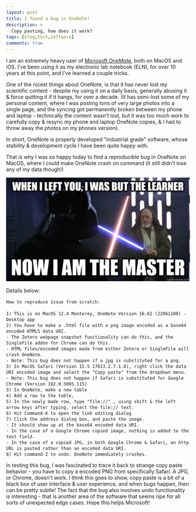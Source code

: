 ```yaml
---
layout: post
title: I found a bug in OneNote!
description: >
  Copy pasting, how does it work?
tags: [blog,tech,software]
comments: true
---
```

I am an extremely heavy user of [Microsoft OneMote](https://en.wikipedia.org/wiki/Microsoft_OneNote), both on MacOS and iOS. I've been using it as my electronic lab notebook (ELN), for over 10 years at this point, and I've learned a couple tricks.

One of the nicest things about OneNote, is that it has never lost my scientific content - despite my using it on a daily basis, generally abusing it & force quitting it if it hangs, for over a decade. (It has semi-lost some of my personal content, where I was posting tons of very large photos into a single page, and the syncing got permanently broken between my phone and laptop - technically the content wasn't lost, but it was too much work to carefully copy & resync my phone and laptop OneNote copies, & I had to throw away the photos on my phones version). 

In short, OneNote is properly developed "industrial grade" software, whose stability & development cycle I have been quite happy with.

That is why I was so happy today to find a reproducible bug in OneNote on MacOS, where I could make OneNote crash on command (it still didn't lose any of my data though!)

![A meme, with Dark Vader saying "When I left you, I was the learner, now I am the master!](/images/onenote_bug/onenote_meme.jpg)

Details below:

```
How to reproduce issue from scratch:

1) This is on MacOS 12.4 Monterey, OneNote Version 16.62 (22061100) - Desktop app
2) You have to make a .html file with a png image encoded as a base64 encoded HTML5 data URI. 
- The Zotero webpage snapshot functionality can do this, and the SingleFile addon for Chrome can do this. 
- HTML files/encoded images made from either Zotero or SingleFile will crash OneNote. 
- Note: This bug does not happen if a jpg is substituted for a png.
3) In MacOS Safari (Version 15.5 17613.2.7.1.8), right click the data URI encoded image and select the "Copy paste" from the dropdown menu. 
- Note: This bug does not happen if Safari is substituted for Google Chrome (Version 102.0.5005.115)
3) In OneNote, make a new table
4) Add a row to the table, 
5) In the newly made row, type "file://" , using shift & the left arrow keys after typing, select the file:// text. 
6) Hit Command-K to open the link editing dialog
7) Click the address dialog box, and paste the image. 
- It should show up at the base64 encoded data URI. 
- In the case of a Google Chrome copied image, nothing is added to the text field. 
- In the case of a copied JPG, in both Google Chrome & Safari, an http URL is pasted rather than an encoded data URI.
8) Hit command-Z to undo. OneNote immediately crashes.
```

In testing this bug, I was fascinated to trace it back to strange copy paste behavior - you have to copy a encoded PNG from specifically Safari. A JPG, or Chrome, doesn't work. I think this goes to show, copy paste is a bit of a black box of user interface & user experience, and when bugs happen, then can be pretty subtle! The fact that the bug also involves  undo functionality is interesting - that is another area of the software that seems ripe for all sorts of unexpected edge cases. Hope this helps Microsoft!